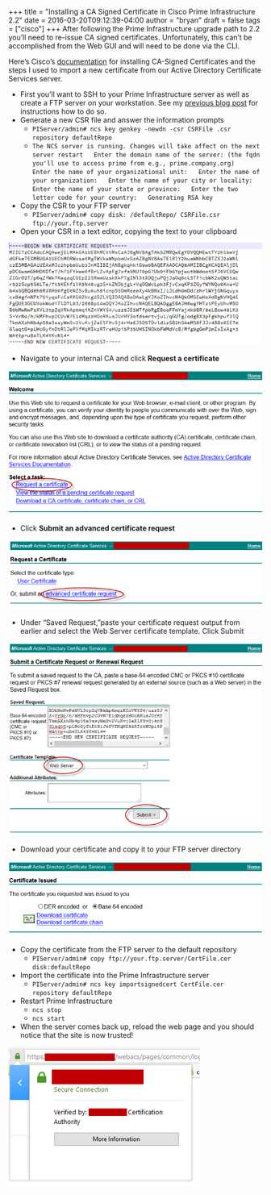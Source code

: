 +++
title = "Installing a CA Signed Certificate in Cisco Prime Infrastructure 2.2"
date = 2016-03-20T09:12:39-04:00
author = "bryan"
draft = false
tags = ["cisco"]
+++
After following the Prime Infrastructure upgrade path to 2.2 you’ll need to re-issue CA signed certificates. Unfortunately, this can’t be accomplished from the Web GUI and will need to be done via the CLI.

Here’s Cisco’s [documentation](http://www.cisco.com/c/en/us/td/docs/net_mgmt/prime/infrastructure/2-2/administrator/guide/PIAdminBook/config_server_settings.html#pgfId-1112683) for installing CA-Signed Certificates and the steps I used to import a new certificate from our Active Directory Certificate Services server.

- First you’ll want to SSH to your Prime Infrastructure server as well as create a FTP server on your workstation. See my [previous blog post](https://wrmem.net/index.php/2016/03/16/upgrading-cisco-prime-infrastructure-2-1-to-2-2/) for instructions how to do so.
- Generate a new CSR file and answer the information prompts
    - `PIServer/admin# ncs key genkey -newdn -csr CSRFile .csr repository defaultRepo`
    - `The NCS server is running. Changes will take affect on the next server restart   Enter the domain name of the server: (the fqdn you'll use to access prime from e.g., prime.company.org)   Enter the name of your organizational unit:   Enter the name of your organization:   Enter the name of your city or locality:   Enter the name of your state or province:   Enter the two letter code for your country:   Generating RSA key`
- Copy the CSR to your FTP server
    - `PIServer/admin# copy disk: /defaultRepo/ CSRFile.csr ftp://your.ftp.server`
- Open your CSR in a text editor, copying the text to your clipboard

![pi-cert01](4bf381a3407858626868f8cc7df7c657_MD5.png)

- Navigate to your internal CA and click **Request a certificate**

![pi-cert02](e9e2fb75a736a4ace21fab6486e0c3a7_MD5.png)

- Click **Submit an advanced certificate request**

![pi-cert03](c57180335dd2d8f2391f442cf23f8791_MD5.png)

- Under “Saved Request,”paste your certificate request output from earlier and select the Web Server certificate template. Click Submit

![pi-cert04](3a69b8efb99d55d7c6015ebf472d9613_MD5.png)

- Download your certificate and copy it to your FTP server directory

![pi-cert05](be575fb1853356815e5f716989af8565_MD5.png)

- Copy the certificate from the FTP server to the default repository
    - `PIServer/admin# copy ftp://your.ftp.server/CertFile.cer disk:defaultRepo`
- Import the certificate into the Prime Infrastructure server
    - `PIServer/admin# ncs key importsignedcert CertFile.cer repository defaultRepo`
- Restart Prime Infrastructure
    - `ncs stop`
    - `ncs start`
- When the server comes back up, reload the web page and you should notice that the site is now trusted!

![pi-cert07](1d6eddcc7738481eb4a848494360aaeb_MD5.png)

